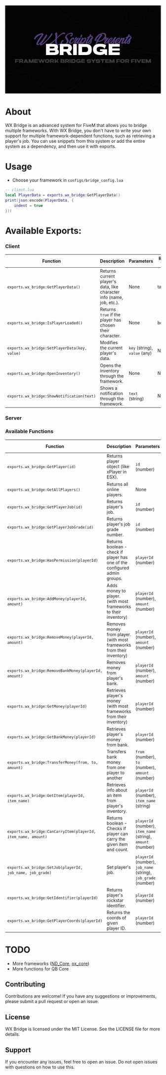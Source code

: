 ![banner](.assets/bridge-banner.png)

# About

WX Bridge is an advanced system for FiveM that allows you to bridge multiple frameworks. With WX Bridge, you don't have to write your own support for multiple framework-dependent functions, such as retrieving a player's job. You can use snippets from this system or add the entire system as a dependency, and then use it with exports.

# Usage
* Choose your framework in `configs/bridge_config.lua`

```lua
-- client.lua
local PlayerData = exports.wx_bridge:GetPlayerData()
print(json.encode(PlayerData, {
    indent = true
}))
```
# Available Exports:
### Client


| Function                                          | Description                                                                   | Parameters                               | Return Type       |
|---------------------------------------------------|-------------------------------------------------------------------------------|------------------------------------------|-------------------|
| `exports.wx_bridge:GetPlayerData()`               | Returns current player's data, like character info (name, job, etc.).         | None                                     | table             |
| `exports.wx_bridge:IsPlayerLoaded()`              | Returns `true` if the player has chosen their character.                       | None                                     | boolean           |
| `exports.wx_bridge:SetPlayerData(key, value)`     | Modifies the current player's data.                                           | `key` (string), `value` (any)           | None              |
| `exports.wx_bridge:OpenInventory()`               | Opens the inventory through the framework.                                     | None                                     | None              |
| `exports.wx_bridge:ShowNotification(text)`        | Shows a notification through the framework.                                    | `text` (string)                          | None              |

### Server

### Available Functions

| Function                                          | Description                                                                   | Parameters                               | Return Type       |
|---------------------------------------------------|-------------------------------------------------------------------------------|------------------------------------------|-------------------|
| `exports.wx_bridge:GetPlayer(id)`                 | Returns player object (like xPlayer in ESX).                                 | `id` (number)                            | table             |
| `exports.wx_bridge:GetAllPlayers()`               | Returns all online players.                                                   | None                                     | table             |
| `exports.wx_bridge:GetPlayerJob(id)`              | Returns player's job.                                                         | `id` (number)                            | string            |
| `exports.wx_bridge:GetPlayerJobGrade(id)`         | Returns player's job grade number.                                            | `id` (number)                            | number            |
| `exports.wx_bridge:HasPermission(playerId)`       | Returns boolean - check if player has one of the configured admin groups.     | `playerId` (number)                     | boolean           |
| `exports.wx_bridge:AddMoney(playerId, amount)`    | Adds money to player. (with most frameworks to their inventory)               | `playerId` (number), `amount` (number) | None              |
| `exports.wx_bridge:RemoveMoney(playerId, amount)` | Removes money from player. (with most frameworks from their inventory)         | `playerId` (number), `amount` (number) | None              |
| `exports.wx_bridge:RemoveBankMoney(playerId, amount)` | Removes money from player's bank.                                         | `playerId` (number), `amount` (number) | None              |
| `exports.wx_bridge:GetMoney(playerId)`           | Retrieves player's money (with most frameworks from their inventory)          | `playerId` (number)                     | number            |
| `exports.wx_bridge:GetBankMoney(playerId)`       | Retrieves player's money from bank.                                           | `playerId` (number)                     | number            |
| `exports.wx_bridge:TransferMoney(from, to, amount)` | Transfers bank money from one player to another                              | `from` (number), `to` (number), `amount` (number) | boolean, string |
| `exports.wx_bridge:GetItem(playerId, item_name)` | Retrieves info about an item from player's inventory.                         | `playerId` (number), `item_name` (string)        | table             |
| `exports.wx_bridge:CanCarryItem(playerId, item_name, amount)` | Returns boolean - Checks if player can carry the given item and count.   | `playerId` (number), `item_name` (string), `amount` (number) | boolean           |
| `exports.wx_bridge:SetJob(playerId, job_name, job_grade)` | Set player's job.                                                           | `playerId` (number), `job_name` (string), `job_grade` (number) | None              |
| `exports.wx_bridge:GetIdentifier(playerId)`      | Returns player's rockstar identifier.                                          | `playerId` (number)                              | string            |
| `exports.wx_bridge:GetPlayerCoords(playerId)`    | Returns the coords of given player ID.                                         | `playerId` (number)                              | vector3           |


# TODO
* More frameworks ([ND_Core](https://github.com/ND-Framework/ND_Core), [ox_core](https://github.com/overextended/ox_core))
* More functions for QB Core

## Contributing
Contributions are welcome! If you have any suggestions or improvements, please submit a pull request or open an issue.

## License
WX Bridge is licensed under the MIT License. See the LICENSE file for more details.

## Support
If you encounter any issues, feel free to open an issue. Do not open issues with questions on how to use this.


